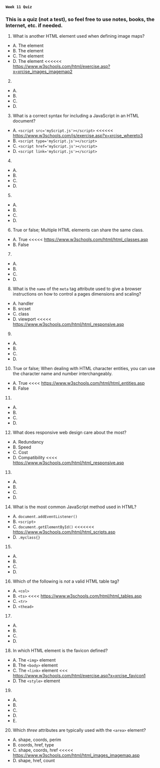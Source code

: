 **`Week 11 Quiz`**

### This is a quiz (not a test), so feel free to use notes, books, the Internet, etc. if needed.

1. What is another HTML element used when defining image maps?
- A. The <perimeter> element
- B. The <content> element
- C. The <shape> element
- D. The <area> element <<<<<< https://www.w3schools.com/html/exercise.asp?x=xrcise_images_imagemap2

2. 
- A. 
- B. 
- C. 
- D. 

3. What is a correct syntax for including a JavaScript in an HTML document?
- A. `<script src='myScript.js'></script>`  <<<<<< https://www.w3schools.com/js/exercise.asp?x=xrcise_whereto3
- B. `<script type='myScript.js'></script>`
- C. `<script href='myScript.js'></script>`
- D. `<script link='myScript.js'></script>`

4. 
- A. 
- B. 
- C. 
- D. 

5. 
- A. 
- B. 
- C. 
- D. 

6. True or false; Multiple HTML elements can share the same class.
- A. True <<<<< https://www.w3schools.com/html/html_classes.asp
- B. False

7. 
- A. 
- B. 
- C. 
- D. 

8. What is the `name` of the `meta` tag attribute used to give a browser instructions on how to control a pages dimensions and scaling?
- A. handler
- B. srcset
- C. class
- D. viewport <<<<< https://www.w3schools.com/html/html_responsive.asp

9. 
- A. 
- B. 
- C. 
- D. 

10. True or false; When dealing with HTML character entities, you can use the character name and number interchangeably.
- A. True <<<< https://www.w3schools.com/html/html_entities.asp
- B. False

11. 
- A. 
- B. 
- C. 
- D. 

12. What does responsive web design care about the most?
- A. Redundancy 
- B. Speed
- C. Cost
- D. Compatibility <<<< https://www.w3schools.com/html/html_responsive.asp

13. 
- A. 
- B. 
- C. 
- D. 

14. What is the most common JavaScript method used in HTML?
- A. `document.addEventListener()`
- B. `<script>`
- C. `document.getElementById()` <<<<<<< https://www.w3schools.com/html/html_scripts.asp
- D. `.myclass{}`

15. 
- A. 
- B. 
- C. 
- D. 

16. Which of the following is *not* a valid HTML table tag?
- A. `<col>`
- B. `<ts>` <<<< https://www.w3schools.com/html/html_tables.asp
- C. `<tr>`
- D. `<thead>`

17. 
- A. 
- B. 
- C. 
- D. 

18. In which HTML element is the favicon defined?
- A. The `<img>` element
- B. The `<body>` element
- C. The `<link>` element <<< https://www.w3schools.com/html/exercise.asp?x=xrcise_favicon1
- D. The `<style>` element

19. 
- A. 
- B. 
- C. 
- D. 
- E. 

20. Which *three* attributes are typically used with the `<area>` element?
- A. shape, coords, perim
- B. coords, href, type
- C. shape, coords, href <<<<< https://www.w3schools.com/html/html_images_imagemap.asp
- D. shape, href, count
